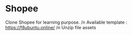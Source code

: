 # Shopee
Clone Shopee for learning purpose. /n
Available template : https://f8ubuntu.online/ /n
Unzip file assets
